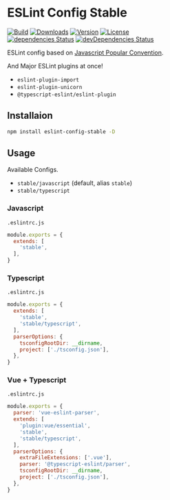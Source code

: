 # ESLint Config Stable

<p>
  <a href="https://github.com/wan2land/eslint-config-stable/actions?query=workflow%3A%22Node.js+CI%22"><img alt="Build" src="https://img.shields.io/github/workflow/status/wan2land/eslint-config-stable/Node.js%20CI?logo=github&style=flat-square" /></a>
  <a href="https://npmcharts.com/compare/eslint-config-stable?minimal=true"><img alt="Downloads" src="https://img.shields.io/npm/dt/eslint-config-stable.svg?style=flat-square" /></a>
  <a href="https://www.npmjs.com/package/eslint-config-stable"><img alt="Version" src="https://img.shields.io/npm/v/eslint-config-stable.svg?style=flat-square" /></a>
  <a href="https://www.npmjs.com/package/eslint-config-stable"><img alt="License" src="https://img.shields.io/npm/l/eslint-config-stable.svg?style=flat-square" /></a>
  <br />
  <a href="https://david-dm.org/wan2land/eslint-config-stable"><img alt="dependencies Status" src="https://img.shields.io/david/wan2land/eslint-config-stable.svg?style=flat-square" /></a>
  <a href="https://david-dm.org/wan2land/eslint-config-stable?type=dev"><img alt="devDependencies Status" src="https://img.shields.io/david/dev/wan2land/eslint-config-stable.svg?style=flat-square" /></a>
</p>

ESLint config based on [Javascript Popular Convention](http://sideeffect.kr/popularconvention#javascript).

And Major ESLint plugins at once!

- `eslint-plugin-import`
- `eslint-plugin-unicorn`
- `@typescript-eslint/eslint-plugin`

## Installaion

```bash
npm install eslint-config-stable -D
```

## Usage

Available Configs.

- `stable/javascript` (default, alias `stable`)
- `stable/typescript`

### Javascript

`.eslintrc.js`

```js
module.exports = {
  extends: [
    'stable',
  ],
}
```

### Typescript

`.eslintrc.js`

```js
module.exports = {
  extends: [
    'stable',
    'stable/typescript',
  ],
  parserOptions: {
    tsconfigRootDir: __dirname,
    project: ['./tsconfig.json'],
  },
}
```

### Vue + Typescript

`.eslintrc.js`

```js
module.exports = {
  parser: 'vue-eslint-parser',
  extends: [
    'plugin:vue/essential',
    'stable',
    'stable/typescript',
  ],
  parserOptions: {
    extraFileExtensions: ['.vue'],
    parser: '@typescript-eslint/parser',
    tsconfigRootDir: __dirname,
    project: ['./tsconfig.json'],
  },
}
```
